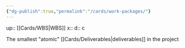 ```yaml
---
{"dg-publish":true,"permalink":"/cards/work-packages/"}
---
```


up:: [[Cards/WBS\|WBS]] 
x:: 
d:: c

The smallest "atomic" [[Cards/Deliverables\|deliverables]] in the project